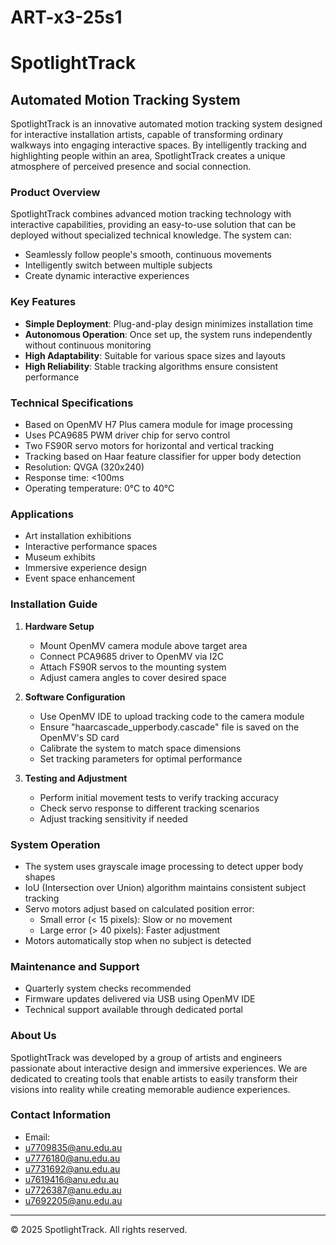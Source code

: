 # ART-x3-25s1

# SpotlightTrack

## Automated Motion Tracking System

SpotlightTrack is an innovative automated motion tracking system designed for interactive installation artists, capable of transforming ordinary walkways into engaging interactive spaces. By intelligently tracking and highlighting people within an area, SpotlightTrack creates a unique atmosphere of perceived presence and social connection.

### Product Overview

SpotlightTrack combines advanced motion tracking technology with interactive capabilities, providing an easy-to-use solution that can be deployed without specialized technical knowledge. The system can:

- Seamlessly follow people's smooth, continuous movements
- Intelligently switch between multiple subjects
- Create dynamic interactive experiences

### Key Features

- **Simple Deployment**: Plug-and-play design minimizes installation time
- **Autonomous Operation**: Once set up, the system runs independently without continuous monitoring
- **High Adaptability**: Suitable for various space sizes and layouts
- **High Reliability**: Stable tracking algorithms ensure consistent performance

### Technical Specifications

- Based on OpenMV H7 Plus camera module for image processing
- Uses PCA9685 PWM driver chip for servo control
- Two FS90R servo motors for horizontal and vertical tracking
- Tracking based on Haar feature classifier for upper body detection
- Resolution: QVGA (320x240)
- Response time: <100ms
- Operating temperature: 0°C to 40°C

### Applications

- Art installation exhibitions
- Interactive performance spaces
- Museum exhibits
- Immersive experience design
- Event space enhancement

### Installation Guide

1. **Hardware Setup**
   - Mount OpenMV camera module above target area
   - Connect PCA9685 driver to OpenMV via I2C
   - Attach FS90R servos to the mounting system
   - Adjust camera angles to cover desired space

2. **Software Configuration**
   - Use OpenMV IDE to upload tracking code to the camera module
   - Ensure "haarcascade_upperbody.cascade" file is saved on the OpenMV's SD card
   - Calibrate the system to match space dimensions
   - Set tracking parameters for optimal performance

3. **Testing and Adjustment**
   - Perform initial movement tests to verify tracking accuracy
   - Check servo response to different tracking scenarios
   - Adjust tracking sensitivity if needed

### System Operation

- The system uses grayscale image processing to detect upper body shapes
- IoU (Intersection over Union) algorithm maintains consistent subject tracking
- Servo motors adjust based on calculated position error:
  - Small error (< 15 pixels): Slow or no movement
  - Large error (> 40 pixels): Faster adjustment
- Motors automatically stop when no subject is detected

### Maintenance and Support

- Quarterly system checks recommended
- Firmware updates delivered via USB using OpenMV IDE
- Technical support available through dedicated portal

### About Us

SpotlightTrack was developed by a group of artists and engineers passionate about interactive design and immersive experiences. We are dedicated to creating tools that enable artists to easily transform their visions into reality while creating memorable audience experiences.

### Contact Information

- Email:
- u7709835@anu.edu.au
- u7776180@anu.edu.au
- u7731692@anu.edu.au
- u7619416@anu.edu.au
- u7726387@anu.edu.au
- u7692205@anu.edu.au

---
© 2025 SpotlightTrack. All rights reserved.
